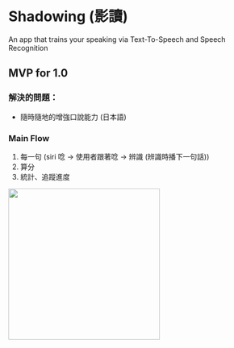 # Shadowing (影讀)
An app that trains your speaking via Text-To-Speech and Speech Recognition

## MVP for 1.0
### 解決的問題：
* 隨時隨地的增強口說能力 (日本語)

### Main Flow
1. 每一句 (siri 唸 -> 使用者跟著唸 -> 辨識 (辨識時播下一句話))
2. 算分
3. 統計、追蹤進度 

<img src="https://raw.githubusercontent.com/wangchou/Shadowing/master/img/screenshot.jpg" height="300">
